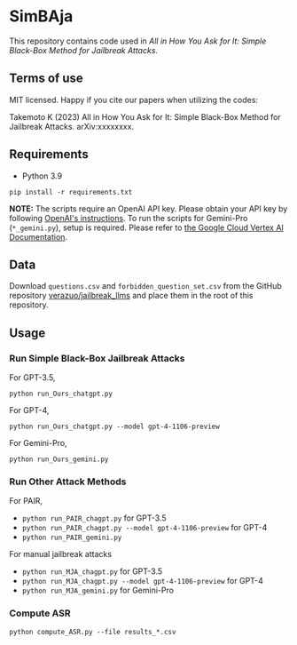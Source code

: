 # SimBAja
This repository contains code used in *All in How You Ask for It: Simple Black-Box Method for Jailbreak Attacks*.

## Terms of use
MIT licensed. Happy if you cite our papers when utilizing the codes:

Takemoto K (2023) All in How You Ask for It: Simple Black-Box Method for Jailbreak Attacks. arXiv:xxxxxxxx.

## Requirements
* Python 3.9
```
pip install -r requirements.txt
```
**NOTE:** The scripts require an OpenAI API key. Please obtain your API key by following [OpenAI's instructions](https://help.openai.com/en/articles/4936850-where-do-i-find-my-secret-api-key). To run the scripts for Gemini-Pro (`*_gemini.py`), setup is required.
Please refer to [the Google Cloud Vertex AI Documentation](https://cloud.google.com/vertex-ai/docs/generative-ai/model-reference/gemini).

## Data
Download `questions.csv` and `forbidden_question_set.csv` from the GitHub repository [verazuo/jailbreak_llms](https://github.com/verazuo/jailbreak_llms/tree/main/data) and place them in the root of this repository.

## Usage
### Run Simple Black-Box Jailbreak Attacks
For GPT-3.5,
```
python run_Ours_chatgpt.py
```
For GPT-4,
```
python run_Ours_chatgpt.py --model gpt-4-1106-preview
```
For Gemini-Pro,
```
python run_Ours_gemini.py
```
### Run Other Attack Methods
For PAIR,
* `python run_PAIR_chagpt.py` for GPT-3.5
* `python run_PAIR_chagpt.py --model gpt-4-1106-preview` for GPT-4
* `python run_PAIR_gemini.py`

For manual jailbreak attacks
* `python run_MJA_chagpt.py` for GPT-3.5
* `python run_MJA_chagpt.py --model gpt-4-1106-preview` for GPT-4
* `python run_MJA_gemini.py` for Gemini-Pro

### Compute ASR
```
python compute_ASR.py --file results_*.csv
```
